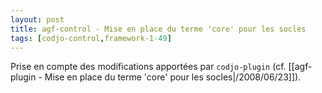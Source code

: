 ```yaml
---
layout: post
title: agf-control - Mise en place du terme 'core' pour les socles
tags: [codjo-control,framework-1-49]
---
```

Prise en compte des modifications apportées par ```codjo-plugin``` (cf. [[agf-plugin - Mise en place du terme 'core' pour les socles|/2008/06/23]]).
